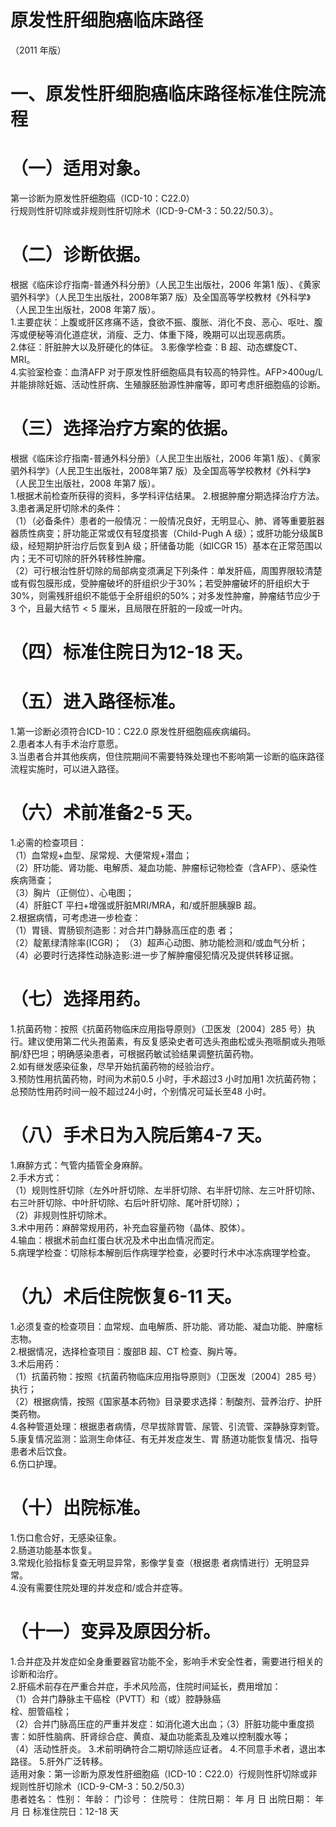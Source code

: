 # 原发性肝细胞癌临床路径  
（2011 年版）  
# 一、原发性肝细胞癌临床路径标准住院流程  
# （一）适用对象。  
第一诊断为原发性肝细胞癌（ICD-10：C22.0）  
行规则性肝切除或非规则性肝切除术（ICD-9-CM-3：50.22/50.3）。  
# （二）诊断依据。  
根据《临床诊疗指南-普通外科分册》（人民卫生出版社，2006 年第1 版）、《黄家驷外科学》（人民卫生出版社，2008年第7 版）及全国高等学校教材《外科学》（人民卫生出版社，2008 年第7 版）。  
1.主要症状：上腹或肝区疼痛不适，食欲不振、腹胀、消化不良、恶心、呕吐、腹泻或便秘等消化道症状，消瘦、乏力、体重下降，晚期可以出现恶病质。  
2.体征：肝脏肿大以及肝硬化的体征。 3.影像学检查：B 超、动态螺旋CT、MRI。  
4.实验室检查：血清AFP 对于原发性肝细胞癌具有较高的特异性。AFP>400ug/L 并能排除妊娠、活动性肝病、生殖腺胚胎源性肿瘤等，即可考虑肝细胞癌的诊断。  
# （三）选择治疗方案的依据。  
根据《临床诊疗指南-普通外科分册》（人民卫生出版社，2006 年第1 版）、《黄家驷外科学》（人民卫生出版社，2008年第7 版）及全国高等学校教材《外科学》（人民卫生出版社，2008 年第7 版）。  
1.根据术前检查所获得的资料，多学科评估结果。 2.根据肿瘤分期选择治疗方法。 3.患者满足肝切除术的条件：  
（1）（必备条件）患者的一般情况：一般情况良好，无明显心、肺、肾等重要脏器器质性病变；肝功能正常或仅有轻度损害（Child-Pugh A 级）；或肝功能分级属B 级，经短期护肝治疗后恢复到A 级；肝储备功能（如ICGR 15）基本在正常范围以内；无不可切除的肝外转移性肿瘤。  
（2）可行根治性肝切除的局部病变须满足下列条件：单发肝癌，周围界限较清楚或有假包膜形成，受肿瘤破坏的肝组织少于$30\%$；若受肿瘤破坏的肝组织大于$30\%$，则需残肝组织不能低于全肝组织的$50\%$；对多发性肿瘤，肿瘤结节应少于3 个，且最大结节$<5$ 厘米，且局限在肝脏的一段或一叶内。  
# （四）标准住院日为12-18 天。  
# （五）进入路径标准。  
1.第一诊断必须符合ICD-10：C22.0 原发性肝细胞癌疾病编码。  
2.患者本人有手术治疗意愿。  
3.当患者合并其他疾病，但住院期间不需要特殊处理也不影响第一诊断的临床路径流程实施时，可以进入路径。  
# （六）术前准备2-5 天。  
1.必需的检查项目：  
（1）血常规+血型、尿常规、大便常规$+$潜血；  
（2）肝功能、肾功能、电解质、凝血功能、肿瘤标记物检查（含AFP）、感染性疾病筛查；  
（3）胸片（正侧位）、心电图；  
（4）肝脏CT 平扫+增强或肝脏MRI/MRA，和/或肝胆胰腺B 超。  
2.根据病情，可考虑进一步检查：  
（1）胃镜、胃肠钡剂造影：对合并门静脉高压症的患 者；  
（2）靛氰绿清除率(ICGR)； （3）超声心动图、肺功能检测和/或血气分析；  
（4）必要时行选择性动脉造影:进一步了解肿瘤侵犯情况及提供转移证据。  
# （七）选择用药。  
1.抗菌药物：按照《抗菌药物临床应用指导原则》（卫医发〔2004〕285 号）执行。建议使用第二代头孢菌素，有反复感染史者可选头孢曲松或头孢哌酮或头孢哌酮/舒巴坦；明确感染患者，可根据药敏试验结果调整抗菌药物。  
2.如有继发感染征象，尽早开始抗菌药物的经验治疗。  
3.预防性用抗菌药物，时间为术前0.5 小时，手术超过3 小时加用1 次抗菌药物；总预防性用药时间一般不超过24小时，个别情况可延长至48 小时。  
# （八）手术日为入院后第4-7 天。  
1.麻醉方式：气管内插管全身麻醉。  
2.手术方式：  
（1）规则性肝切除（左外叶肝切除、左半肝切除、右半肝切除、左三叶肝切除、右三叶肝切除、中叶肝切除、右后叶肝切除、尾叶肝切除）；  
（2）非规则性肝切除术。  
3.术中用药：麻醉常规用药，补充血容量药物（晶体、胶体）。  
4.输血：根据术前血红蛋白状况及术中出血情况而定。  
5.病理学检查：切除标本解剖后作病理学检查，必要时行术中冰冻病理学检查。  
# （九）术后住院恢复6-11 天。  
1.必须复查的检查项目：血常规、血电解质、肝功能、肾功能、凝血功能、肿瘤标志物。  
2.根据情况，选择检查项目：腹部B 超、CT 检查、胸片等。  
3.术后用药：  
（1）抗菌药物：按照《抗菌药物临床应用指导原则》（卫医发〔2004〕285 号）执行；  
（2）根据病情，按照《国家基本药物》目录要求选择：制酸剂、营养治疗、护肝类药物。  
4.各种管道处理：根据患者病情，尽早拔除胃管、尿管、引流管、深静脉穿刺管。  
5.康复情况监测：监测生命体征、有无并发症发生、胃 肠道功能恢复情况、指导患者术后饮食。  
6.伤口护理。  
# （十）出院标准。  
1.伤口愈合好，无感染征象。  
2.肠道功能基本恢复。  
3.常规化验指标复查无明显异常，影像学复查（根据患 者病情进行）无明显异常。  
4.没有需要住院处理的并发症和/或合并症等。  
# （十一）变异及原因分析。  
1.合并症及并发症如全身重要器官功能不全，影响手术安全性者，需要进行相关的诊断和治疗。  
2.肝癌术前存在严重合并症，手术风险高，住院时间延长，费用增加：  
（1）合并门静脉主干癌栓（PVTT）和（或）腔静脉癌  
栓、胆管癌栓；  
（2）合并门脉高压症的严重并发症：如消化道大出血；（3）肝脏功能中重度损害：如肝性脑病、肝肾综合症、黄疸、凝血功能紊乱及难以控制腹水等；  
（4）活动性肝炎。 3.术前明确符合二期切除适应证者。 4.不同意手术者，退出本路径。 5.肝外广泛转移。  
适用对象：第一诊断为原发性肝细胞癌（ICD-10：C22.0）行规则性肝切除或非规则性肝切除术（ICD-9-CM-3：50.2/50.3）  
患者姓名：               性别：    年龄：      门诊号：        住院号：           住院日期：     年   月  日     出院日期：     年  月  日   标准住院日：12-18 天  
